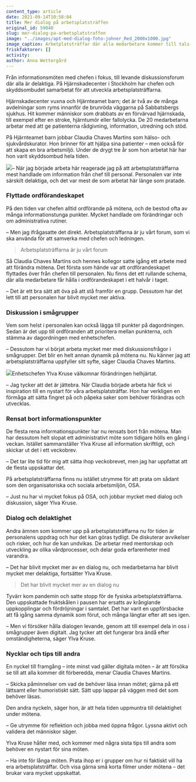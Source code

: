 ```yaml
---
content_type: article
date: 2021-09-14T10:58:04
title: Mer dialog på arbetsplatsträffen
original_id: 59040
slug: mer-dialog-pa-arbetsplatstraffen
image: "../images/apt-med-dialog-foto-johner_Red_2000x1000.jpg"
image_caption: Arbetplatsträffar där alla medarbetare kommer till tals och där dialogen hålls levande; det är målet för de flesta arbetsplatser som har APT. Tyvärr ser inte verkligheten ut så överallt – men det går att förändra!
friskfaktorer: []
activity:
author: Anna Wettergård
---
```


Från informationsmöten med chefen i fokus, till levande diskussionsforum där alla är delaktiga. På Hjärnskadecenter i Stockholm har chefen och skyddsombudet samarbetat för att utveckla arbetsplatsträffarna.

Hjärnskadecenter vuxna och Hjärnteamet barn; det är två av de många avdelningar som ryms innanför de brunröda väggarna på Sabbatsbergs sjukhus. Hit kommer människor som drabbats av en förvärvad hjärnskada, till exempel efter en stroke, hjärntumör eller fallolycka. De 20 medarbetarna arbetar med att ge patienterna rådgivning, information, utredning och stöd.

På Hjärnteamet barn jobbar Claudia Chaves Martins som hälso- och sjukvårdskurator. Hon brinner för att hjälpa sina patienter – men också för att skapa en bra arbetsmiljö. Under de drygt tre år som hon arbetat här har hon varit skyddsombud hela tiden.

[![](https://www.suntarbetsliv.se/wp-content/uploads/2021/01/200x200-Claudia-Chaves-Martins.jpg)](https://www.suntarbetsliv.se/wp-content/uploads/2021/01/200x200-Claudia-Chaves-Martins.jpg)– När jag började arbeta här reagerade jag på att arbetsplatsträffarna mest handlade om information från chef till personal. Personalen var inte särskilt delaktiga, och det var mest de som arbetat här länge som pratade.

### Flyttade ordförandeskapet

På den tiden var chefen alltid ordförande på mötena, och de bestod ofta av många informationstunga punkter. Mycket handlade om förändringar och om administrativa rutiner.

– Men jag ifrågasatte det direkt. Arbetsplatsträffarna är ju vårt forum, som vi ska använda för att samverka med chefen och ledningen.

> Arbetsplatsträffarna är ju vårt forum

Så Claudia Chaves Martins och hennes kollegor satte igång ett arbete med att förändra mötena. Det första som hände var att ordförandeskapet flyttades över från chefen till personalen. Nu finns det ett rullande schema, där alla medarbetare får hålla i ordförandeskapet i ett halvår i taget.

– Det är ett bra sätt att öva på att stå framför en grupp. Dessutom har det lett till att personalen har blivit mycket mer aktiva.

### Diskussion i smågrupper

Vem som helst i personalen kan också lägga till punkter på dagordningen. Sedan är det upp till ordföranden att prioritera mellan punkterna, och stämma av dagordningen med enhetschefen.

– Dessutom har vi börjat arbeta mycket mer med diskussionsfrågor i smågrupper. Det blir en helt annan dynamik på mötena nu. Nu känner jag att arbetsplatsträffarna uppfyller sitt syfte, säger Claudia Chaves Martins.

[![](https://www.suntarbetsliv.se/wp-content/uploads/2021/09/ylva_kruse_Red_200x220.jpg)](https://www.suntarbetsliv.se/wp-content/uploads/2021/09/ylva_kruse_Red_200x220.jpg)Enhetschefen Ylva Kruse välkomnar förändringen helhjärtat.

– Jag tycker att det är jättebra. När Claudia började arbeta här fick vi inspiration till en nystart för våra arbetsplatsträffar. Hon har verkligen en förmåga att sätta fingret på och påpeka saker som behöver förändras och utvecklas.

### Rensat bort informationspunkter

De flesta rena informationspunkter har nu rensats bort från mötena. Man har dessutom helt slopat ett administrativt möte som tidigare hölls en gång i veckan. Istället sammanställer Ylva Kruse all information skriftligt, och skickar ut det i ett veckobrev.

– Det tar lite tid för mig att sätta ihop veckobrevet, men jag har uppfattat att de flesta uppskattar det.

På arbetsplatsträffarna finns nu istället utrymme för att prata om sådant som den organisatoriska och sociala arbetsmiljön, OSA.

– Just nu har vi mycket fokus på OSA, och jobbar mycket med dialog och diskussion, säger Ylva Kruse.

### Dialog och delaktighet

Andra ämnen som kommer upp på arbetsplatsträffarna nu för tiden är personalens uppdrag och hur det kan göras tydligt. De diskuterar avvikelser och risker, och hur de kan undvikas. De arbetar med mentorskap och utveckling av olika vårdprocesser, och delar goda erfarenheter med varandra.

– Det har blivit mycket mer av en dialog nu, och medarbetarna har blivit mycket mer delaktiga, fortsätter Ylva Kruse.

> Det har blivit mycket mer av en dialog nu

Tyvärr kom pandemin och satte stopp för de fysiska arbetsplatsträffarna. Den uppskattade fruktskålen i pausen har ersatts av krånglande uppkopplingar och fördröjningar i samtalet. Det har varit en uppförsbacke att få igång samma dynamik som förut, och många längtar efter att ses igen.

– Men vi försöker hålla dialogen levande, genom att till exempel dela in oss i smågrupper även digitalt. Jag tycker att det fungerar bra ändå efter omständigheterna, säger Ylva Kruse.

### Nycklar och tips till andra

En nyckel till framgång – inte minst vad gäller digitala möten – är att försöka se till att alla kommer dit förberedda, menar Claudia Chaves Martins.

– Skicka påminnelser om vad de behöver läsa innan mötet; gärna på ett lättsamt eller humoristiskt sätt. Sätt upp lappar på väggen med det som behöver läsas.

Den andra nyckeln, säger hon, är att hela tiden uppmuntra till delaktighet under mötena.

– Ge utrymme för reflektion och jobba med öppna frågor. Lyssna aktivt och validera det människor säger.

Ylva Kruse håller med, och kommer med några sista tips till andra som behöver en nystart för sina möten.

– Ha inte för långa möten. Prata ihop er i grupper om hur ni faktiskt vill ha era arbetsplatsträffar. Och visa gärna små korta filmer under mötena – det brukar vara mycket uppskattat.

